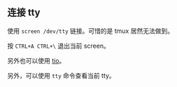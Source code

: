 ## 连接 tty

使用 `screen /dev/tty` 链接。可惜的是 tmux 居然无法做到。

按 `CTRL+A CTRL+\` 退出当前 screen。

另外也可以使用 [tio](tio.github.io)。

另外，可以使用 `tty` 命令查看当前 tty。
